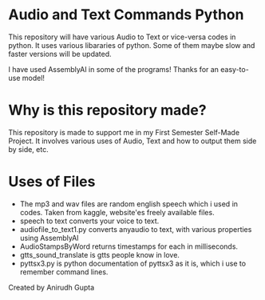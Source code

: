 # Audio and Text Commands Python

This repository will have various Audio to Text or vice-versa codes in python.
It uses various libararies of python. Some of them maybe slow and faster versions will be updated.

I have used AssemblyAI in some of the programs! Thanks for an easy-to-use model!


# Why is this repository made?

This repository is made to support me in my First Semester Self-Made Project.
It involves various uses of Audio, Text and how to output them side by side, etc.


# Uses of Files 

- The mp3 and wav files are random english speech which i used in codes. Taken from kaggle, website'es freely available files.
- speech to text converts your voice to text.
- audiofile_to_text1.py converts anyaudio to text, with various properties using AssemblyAI
- AudioStampsByWord returns timestamps for each in milliseconds.
- gtts_sound_translate is gtts people know in love.
- pyttsx3.py is python documentation of pyttsx3 as it is, which i use to remember command lines.

Created by Anirudh Gupta

